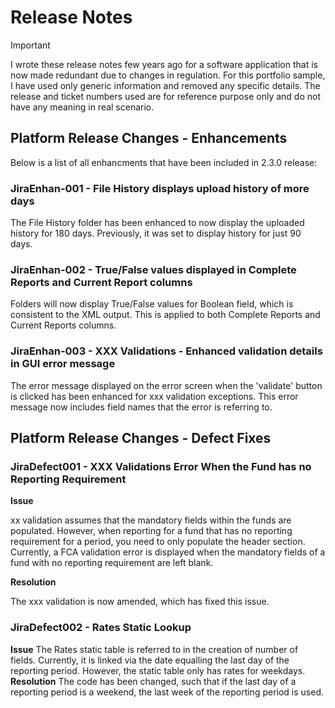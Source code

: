 # Release Notes
>[!IMPORTANT]
> I wrote these release notes few years ago for a software application that is now made redundant due to changes in regulation.
> For this portfolio sample, I have used only generic information and removed any specific details. The release and ticket numbers used are for reference purpose only and do not have any meaning in real scenario.

## Platform Release Changes - Enhancements
Below is a list of all enhancments that have been included in 2.3.0 release:

### JiraEnhan-001 - File History displays upload history of more days
The File History folder has been enhanced to now display the uploaded history for 180 days. Previously, it was set to display history for just 90 days.

### JiraEnhan-002 - True/False values displayed in Complete Reports and Current Report columns
Folders will now display True/False values for Boolean field, which is consistent to the XML output.
This is applied to both Complete Reports and Current Reports columns.

### JiraEnhan-003 - XXX Validations - Enhanced validation details in GUI error message
The error message displayed on the error screen when the 'validate' button is clicked has been enhanced for xxx validation exceptions. This error message now includes field names that the error is referring to.

## Platform Release Changes - Defect Fixes
### JiraDefect001 - XXX Validations Error When the Fund has no Reporting Requirement
**Issue**

xx validation assumes that the mandatory fields within the funds are populated. However, when reporting for a fund that has no reporting requirement for a period, you need to only populate the header section.
Currently, a FCA validation error is displayed when the mandatory fields of a fund with no reporting requirement are left blank.

**Resolution**

The xxx validation is now amended, which has fixed this issue. 

### JiraDefect002 - Rates Static Lookup
**Issue**
The Rates static table is referred to in the creation of number of fields. Currently, it is linked via the date equalling the last day of the reporting period. However, the static table only has rates for weekdays. 
**Resolution**
The code has been changed, such that if the last day of a reporting period is a weekend, the last week of the reporting period is used.



